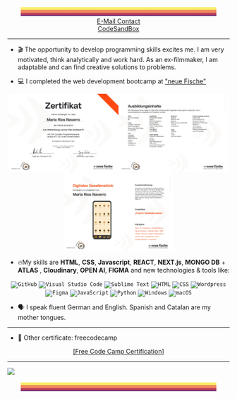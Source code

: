 <!--
**MariaRiosNavarro/MariaRiosNavarro** is a ✨ _special_ ✨ repository because its `README.md` (this file) appears on your GitHub profile.-->
<div align="center">
 <img src="palette2.jpg" alt="Palette long Picture" height="20px"/>
</div>


<div align="center">
	<a href="mailto:info@propscode.com">E-Mail Contact</a>
  </div>
	
 <div align="center">
	<a href="https://codesandbox.io/u/MariaRiosNavarro">CodeSandBox</a> 
 </div>

	



<div align="center" height="100px">
<hr>
</div>
	
- 🎬 The opportunity to develop programming skills excites me. I am very motivated, think analytically and work hard. As an ex-filmmaker, I am adaptable and can find creative solutions to problems. 

- 💻  I completed the web development bootcamp at <a href="https://www.neuefische.de/" target="_blank">"neue Fische"</a>

<div align="center"><img src="certification1.jpg" width="250px"><img src="certification2.jpg" width="250px"><img src="certification3.jpg" width="250px"></div>

- 🔥My skills are **HTML**, **CSS**, **Javascript**, **REACT**, **NEXT.js**, **MONGO DB** + **ATLAS** , **Cloudinary**, **OPEN AI**, **FIGMA** and new technologies & tools like:  


<div align="center">
	<code><img height="40" src="https://user-images.githubusercontent.com/25181517/192108374-8da61ba1-99ec-41d7-80b8-fb2f7c0a4948.png" alt="GitHub" title="GitHub" /></code>
	<code><img height="40" src="https://user-images.githubusercontent.com/25181517/192108891-d86b6220-e232-423a-bf5f-90903e6887c3.png" alt="Visual Studio Code" title="Visual Studio Code" /></code>
	<code><img height="40" src="https://user-images.githubusercontent.com/25181517/190887576-6653f877-8439-4521-82f3-403086ead892.png" alt="Sublime Text" title="Sublime Text" /></code>
	<code><img height="40" src="https://user-images.githubusercontent.com/25181517/192158954-f88b5814-d510-4564-b285-dff7d6400dad.png" alt="HTML" title="HTML" /></code>
	<code><img height="40" src="https://user-images.githubusercontent.com/25181517/183898674-75a4a1b1-f960-4ea9-abcb-637170a00a75.png" alt="CSS" title="CSS" /></code>
	<code><img height="40" src="https://user-images.githubusercontent.com/25181517/192158957-b1256181-356c-46a3-beb9-487af08a6266.png" alt="Wordpress" title="Wordpress" /></code>
	<code><img height="40" src="https://user-images.githubusercontent.com/25181517/189715289-df3ee512-6eca-463f-a0f4-c10d94a06b2f.png" alt="Figma" title="Figma" /></code>
	<code><img height="40" src="https://user-images.githubusercontent.com/25181517/117447155-6a868a00-af3d-11eb-9cfe-245df15c9f3f.png" alt="JavaScript" title="JavaScript" /></code>
	<code><img height="40" src="https://user-images.githubusercontent.com/25181517/183423507-c056a6f9-1ba8-4312-a350-19bcbc5a8697.png" alt="Python" title="Python" /></code>
	<code><img height="40" src="https://user-images.githubusercontent.com/25181517/186884150-05e9ff6d-340e-4802-9533-2c3f02363ee3.png" alt="Windows" title="Windows" /></code>
	<code><img height="40" src="https://user-images.githubusercontent.com/25181517/186884152-ae609cca-8cf1-4175-8d60-1ce1fa078ca2.png" alt="macOS" title="macOS" /></code>
</div>	
	
- 🗣️ I speak fluent German and English. Spanish and Catalan are my mother tongues.

<hr>

- 📃 Other certificate: freecodecamp 

<div align="center"><a href="https://freecodecamp.org/certification/Propscode/responsive-web-design" target="_blank">[Free Code Camp Certification]</a></div>


<hr>



![](https://img.shields.io/github/gist/stars/MariaRiosNavarro?style=social)


<div align="center">
 <img src="palette2.jpg" alt="Palette long Picture" height="20px"/>
</div>


